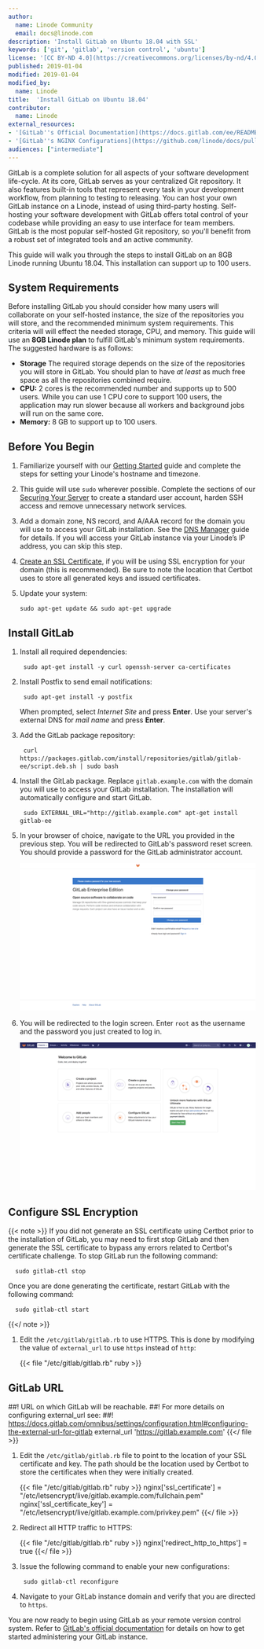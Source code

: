 ```yaml
---
author:
  name: Linode Community
  email: docs@linode.com
description: 'Install GitLab on Ubuntu 18.04 with SSL'
keywords: ['git', 'gitlab', 'version control', 'ubuntu']
license: '[CC BY-ND 4.0](https://creativecommons.org/licenses/by-nd/4.0)'
published: 2019-01-04
modified: 2019-01-04
modified_by:
  name: Linode
title:  'Install GitLab on Ubuntu 18.04'
contributor:
  name: Linode
external_resources:
- '[GitLab''s Official Documentation](https://docs.gitlab.com/ee/README.html)'
- '[GitLab''s NGINX Configurations](https://github.com/linode/docs/pull/2231)'
audiences: ["intermediate"]
---
```


GitLab is a complete solution for all aspects of your software development life-cycle. At its core, GitLab serves as your centralized Git repository. It also features built-in tools that represent every task in your development workflow, from planning to testing to releasing. You can host your own GitLab instance on a Linode, instead of using third-party hosting. Self-hosting your software development with GitLab offers total control of your codebase while providing an easy to use interface for team members. GitLab is the most popular self-hosted Git repository, so you'll benefit from a robust set of integrated tools and an active community.

This guide will walk you through the steps to install GitLab on an 8GB Linode running Ubuntu 18.04. This installation can support up to 100 users.

## System Requirements

Before installing GitLab you should consider how many users will collaborate on your self-hosted instance, the size of the repositories you will store, and the recommended minimum system requirements. This criteria will will effect the needed storage, CPU, and memory. This guide will use an **8GB Linode plan** to fulfill GitLab's minimum system requirements. The suggested hardware is as follows:

- **Storage** The required storage depends on the size of the repositories you will store in GitLab. You should plan to have *at least* as much free space as all the repositories combined require.
- **CPU:** 2 cores is the recommended number and supports up to 500 users. While you can use 1 CPU core to support 100 users, the application may run slower because all workers and background jobs will run on the same core.
- **Memory:** 8 GB to support up to 100 users.

## Before You Begin

1.  Familiarize yourself with our [Getting Started](/docs/getting-started/) guide and complete the steps for setting your Linode's hostname and timezone.

1.  This guide will use `sudo` wherever possible. Complete the sections of our [Securing Your Server](/docs/security/securing-your-server/) to create a standard user account, harden SSH access and remove unnecessary network services.

1.  Add a domain zone, NS record, and A/AAA record for the domain you will use to access your GitLab installation. See the [DNS Manager](/docs/platform/manager/dns-manager-new-manager/#add-a-domain-zone) guide for details. If you will access your GitLab instance via your Linode’s IP address, you can skip this step.

1.  [Create an SSL Certificate](/docs/quick-answers/websites/secure-http-traffic-certbot/), if you will be using SSL encryption for your domain (this is recommended). Be sure to note the location that Certbot uses to store all generated keys and issued certificates.

1.  Update your system:

        sudo apt-get update && sudo apt-get upgrade

## Install GitLab

1. Install all required dependencies:

        sudo apt-get install -y curl openssh-server ca-certificates

1. Install Postfix to send email notifications:

        sudo apt-get install -y postfix

    When prompted, select *Internet Site* and press **Enter**. Use your server's external DNS for *mail name* and press **Enter**.

1. Add the GitLab package repository:

        curl https://packages.gitlab.com/install/repositories/gitlab/gitlab-ee/script.deb.sh | sudo bash

1. Install the GitLab package. Replace `gitlab.example.com` with the domain you will use to access your GitLab installation. The installation will automatically configure and start GitLab.

        sudo EXTERNAL_URL="http://gitlab.example.com" apt-get install gitlab-ee

1. In your browser of choice, navigate to the URL you provided in the previous step. You will be redirected to GitLab's password reset screen. You should provide a password for the GitLab administrator account.

      ![GitLab password reset](gitlab-password-reset.png)

1.  You will be redirected to the login screen. Enter `root` as the username and the password you just created to log in.

      ![GitLab welcome screen](gitlab-welcome.png)

## Configure SSL Encryption

{{< note >}}
If you did not generate an SSL certificate using Certbot prior to the installation of GitLab, you may need to first stop GitLab and then generate the SSL certificate to bypass any errors related to Certbot's certificate challenge. To stop GitLab run the following command:

      sudo gitlab-ctl stop

Once you are done generating the certificate, restart GitLab with the following command:

      sudo gitlab-ctl start
{{</ note >}}

1. Edit the `/etc/gitlab/gitlab.rb` to use HTTPS. This is done by modifying the value of `external_url` to use `https` instead of `http`:

      {{< file "/etc/gitlab/gitlab.rb" ruby >}}
## GitLab URL
##! URL on which GitLab will be reachable.
##! For more details on configuring external_url see:
##! https://docs.gitlab.com/omnibus/settings/configuration.html#configuring-the-external-url-for-gitlab
external_url 'https://gitlab.example.com'
      {{</ file >}}

1. Edit the `/etc/gitlab/gitlab.rb` file to point to the location of your SSL certificate and key. The path should be the location used by Certbot to store the certificates when they were initially created.

      {{< file "/etc/gitlab/gitlab.rb" ruby >}}
nginx['ssl_certificate'] = "/etc/letsencrypt/live/gitlab.example.com/fullchain.pem"
nginx['ssl_certificate_key'] = "/etc/letsencrypt/live/gitlab.example.com/privkey.pem"
      {{</ file >}}

1. Redirect all HTTP traffic to HTTPS:

      {{< file "/etc/gitlab/gitlab.rb" ruby >}}
nginx['redirect_http_to_https'] = true
      {{</ file >}}

1. Issue the following command to enable your new configurations:

        sudo gitlab-ctl reconfigure

1. Navigate to your GitLab instance domain and verify that you are directed to `https`.

  You are now ready to begin using GitLab as your remote version control system. Refer to [GitLab's official documentation](https://docs.gitlab.com/ee/README.html) for details on how to get started administering your GitLab instance.